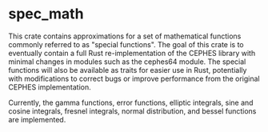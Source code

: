 # spec_math

This crate contains approximations for a set of mathematical functions 
commonly referred to as "special functions". The goal of this crate is
to eventually contain a full Rust re-implementation of the CEPHES 
library with minimal changes in modules such as the cephes64
module. The special functions will also be available as traits for easier
use in Rust, potentially with modifications to correct bugs or improve performance
from the original CEPHES implementation.

Currently, the gamma functions, error functions, elliptic integrals, sine and cosine integrals,
fresnel integrals, normal distribution, and bessel functions are implemented.